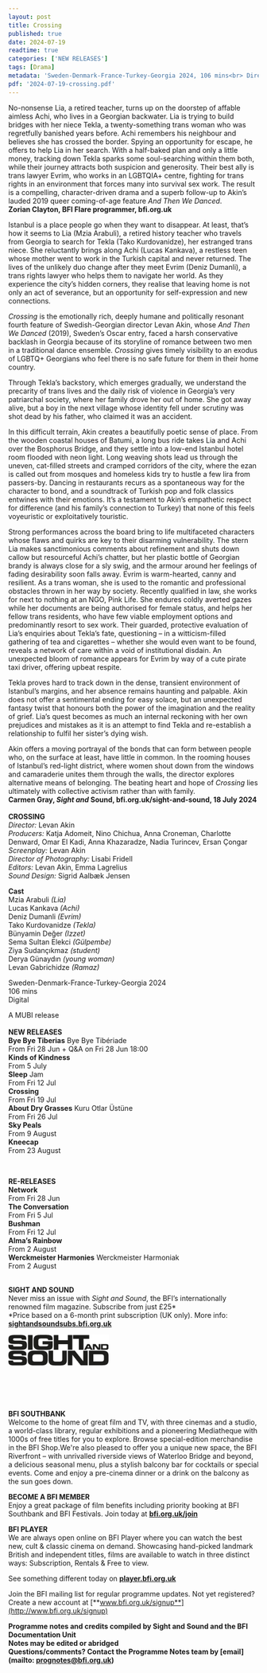 ```yaml
---
layout: post
title: Crossing
published: true
date: 2024-07-19
readtime: true
categories: ['NEW RELEASES']
tags: [Drama]
metadata: 'Sweden-Denmark-France-Turkey-Georgia 2024, 106 mins<br> Director: Levan Akin'
pdf: '2024-07-19-crossing.pdf'
---
```


No-nonsense Lia, a retired teacher, turns up on the doorstep of affable aimless Achi, who lives in a Georgian backwater. Lia is trying to build bridges with her niece Tekla, a twenty-something trans woman who was regretfully banished years before. Achi remembers his neighbour and believes she has crossed the border. Spying an opportunity for escape, he offers to help Lia in her search. With a half-baked plan and only a little money, tracking down Tekla sparks some soul-searching within them both, while their journey attracts both suspicion and generosity. Their best ally is trans lawyer Evrim, who works in an LGBTQIA+ centre, fighting for trans rights in an environment that forces many into survival sex work. The result is a compelling, character-driven drama and a superb follow-up to Akin’s lauded 2019 queer coming-of-age feature _And Then We Danced_.  
**Zorian Clayton, BFI Flare programmer, bfi.org.uk**  

Istanbul is a place people go when they want to disappear. At least, that’s how it seems to Lia (Mzia Arabuli), a retired history teacher who travels from Georgia to search for Tekla (Tako Kurdovanidze), her estranged trans niece. She reluctantly brings along Achi (Lucas Kankava), a restless teen whose mother went to work in the Turkish capital and never returned. The lives of the unlikely duo change after they meet Evrim (Deniz Dumanli), a trans rights lawyer who helps them to navigate her world. As they experience the city’s hidden corners, they realise that leaving home is not only an act of severance, but an opportunity for self-expression and new connections.

_Crossing_ is the emotionally rich, deeply humane and politically resonant fourth feature of Swedish-Georgian director Levan Akin, whose _And Then We Danced_ (2019), Sweden’s Oscar entry, faced a harsh conservative backlash in Georgia because of its storyline of romance between two men in a traditional dance ensemble. _Crossing_ gives timely visibility to an exodus of LGBTQ+ Georgians who feel there is no safe future for them in their home country.

Through Tekla’s backstory, which emerges gradually, we understand the precarity of trans lives and the daily risk of violence in Georgia’s very patriarchal society, where her family drove her out of home. She got away alive, but a boy in the next village whose identity fell under scrutiny was shot dead by his father, who claimed it was an accident.

In this difficult terrain, Akin creates a beautifully poetic sense of place. From the wooden coastal houses of Batumi, a long bus ride takes Lia and Achi over the Bosphorus Bridge, and they settle into a low-end Istanbul hotel room flooded with neon light. Long weaving shots lead us through the uneven, cat-filled streets and cramped corridors of the city, where the ezan is called out from mosques and homeless kids try to hustle a few lira from passers-by. Dancing in restaurants recurs as a spontaneous way for the character to bond, and a soundtrack of Turkish pop and folk classics entwines with their emotions. It’s a testament to Akin’s empathetic respect for difference (and his family’s connection to Turkey) that none of this feels voyeuristic or exploitatively touristic.

Strong performances across the board bring to life multifaceted characters whose flaws and quirks are key to their disarming vulnerability. The stern Lia makes sanctimonious comments about refinement and shuts down callow but resourceful Achi’s chatter, but her plastic bottle of Georgian brandy is always close for a sly swig, and the armour around her feelings of fading desirability soon falls away. Evrim is warm-hearted, canny and resilient. As a trans woman, she is used to the romantic and professional obstacles thrown in her way by society. Recently qualified in law, she works for next to nothing at an NGO, Pink Life. She endures coldly averted gazes while her documents are being authorised for female status, and helps her fellow trans residents, who have few viable employment options and predominantly resort to sex work. Their guarded, protective evaluation of Lia’s enquiries about Tekla’s fate, questioning – in a witticism-filled gathering of tea and cigarettes – whether she would even want to be found, reveals a network of care within a void of institutional disdain. An unexpected bloom of romance appears for Evrim by way of a cute pirate taxi driver, offering upbeat respite.

Tekla proves hard to track down in the dense, transient environment of Istanbul’s margins, and her absence remains haunting and palpable. Akin does not offer a sentimental ending for easy solace, but an unexpected fantasy twist that honours both the power of the imagination and the reality of grief. Lia’s quest becomes as much an internal reckoning with her own prejudices and mistakes as it is an attempt to find Tekla and re-establish a relationship to fulfil her sister’s dying wish.

Akin offers a moving portrayal of the bonds that can form between people who, on the surface at least, have little in common. In the rooming houses of Istanbul’s red-light district, where women shout down from the windows and camaraderie unites them through the walls, the director explores alternative means of belonging. The beating heart and hope of _Crossing_ lies ultimately with collective activism rather than with family.  
**Carmen Gray, _Sight and_ Sound, bfi.org.uk/sight-and-sound, 18 July 2024**  
<br>
**CROSSING**  
_Director:_ Levan Akin  
_Producers:_ Katja Adomeit, Nino Chichua, Anna Croneman, Charlotte Denward, Omar El Kadi, Anna Khazaradze, Nadia Turincev, Ersan Çongar  
_Screenplay:_ Levan Akin  
_Director of Photography:_ Lisabi Fridell  
_Editors:_ Levan Akin, Emma Lagrelius  
_Sound Design:_ Sigrid Aalbæk Jensen  

**Cast**  
Mzia Arabuli _(Lia)_  
Lucas Kankava _(Achi)_  
Deniz Dumanli _(Evrim)_  
Tako Kurdovanidze _(Tekla)_  
Bünyamin Değer _(Izzet)_  
Sema Sultan Elekci _(Gülpembe)_  
Ziya Sudançıkmaz _(student)_  
Derya Günaydın _(young woman)_  
Levan Gabrichidze _(Ramaz)_  

Sweden-Denmark-France-Turkey-Georgia 2024  
106 mins  
Digital  

A MUBI release  
<br>
**NEW RELEASES**  
**Bye Bye Tiberias** Bye Bye Tibériade  
From Fri 28 Jun + Q&A on Fri 28 Jun 18:00  
**Kinds of Kindness**  
From 5 July  
**Sleep** Jam  
From Fri 12 Jul  
**Crossing**  
From Fri 19 Jul  
**About Dry Grasses** Kuru Otlar Üstüne  
From Fri 26 Jul  
**Sky Peals**  
From 9 August  
**Kneecap**  
From 23 August  

 <br>
 
**RE-RELEASES**  
**Network**  
From Fri 28 Jun  
**The Conversation**  
From Fri 5 Jul  
**Bushman**  
From Fri 12 Jul  
**Alma’s Rainbow**  
From 2 August  
**Werckmeister Harmonies** Werckmeister Harmoniak  
From 2 August  
<br>

**SIGHT AND SOUND**<br>
Never miss an issue with _Sight and Sound_, the BFI’s internationally renowned film magazine. Subscribe from just £25*<br>
*Price based on a 6-month print subscription (UK only). More info: [**sightandsoundsubs.bfi.org.uk**](https://sightandsoundsubs.bfi.org.uk/subscribe)

<img style="float: left;" src="/img/sight-and-sound.jpg" width="40%" height="40%"><br><br><br><br><br><br><br><br>

**BFI SOUTHBANK**  
Welcome to the home of great film and TV, with three cinemas and a studio, a world-class library, regular exhibitions and a pioneering Mediatheque with 1000s of free titles for you to explore. Browse special-edition merchandise in the BFI Shop.We&#39;re also pleased to offer you a unique new space, the BFI Riverfront – with unrivalled riverside views of Waterloo Bridge and beyond, a delicious seasonal menu, plus a stylish balcony bar for cocktails or special events. Come and enjoy a pre-cinema dinner or a drink on the balcony as the sun goes down.  

**BECOME A BFI MEMBER**  
Enjoy a great package of film benefits including priority booking at BFI Southbank and BFI Festivals. Join today at [**bfi.org.uk/join**](http://www.bfi.org.uk/join)  

**BFI PLAYER**  
 We are always open online on BFI Player where you can watch the best new, cult &amp; classic cinema on demand. Showcasing hand-picked landmark British and independent titles, films are available to watch in three distinct ways: Subscription, Rentals &amp; Free to view.  

See something different today on [**player.bfi.org.uk**](https://player.bfi.org.uk)  

Join the BFI mailing list for regular programme updates. Not yet registered? Create a new account at [**www.bfi.org.uk/signup**](http://www.bfi.org.uk/signup)

**Programme notes and credits compiled by Sight and Sound and the BFI Documentation Unit  
Notes may be edited or abridged  
Questions/comments? Contact the Programme Notes team by [email](mailto: prognotes@bfi.org.uk)**  
<!--stackedit_data:
eyJoaXN0b3J5IjpbLTMyOTY0MDI5MV19
-->

